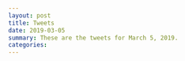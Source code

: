 ```yaml
---
layout: post
title: Tweets
date: 2019-03-05
summary: These are the tweets for March 5, 2019.
categories:
---
```


